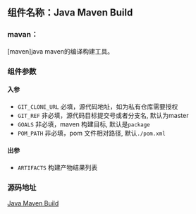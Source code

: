 ## 组件名称：Java Maven Build

### mavan：
[maven]java maven的编译构建工具。

### 组件参数
#### 入参
- `GIT_CLONE_URL` 必填，源代码地址，如为私有仓库需要授权
- `GIT_REF` 非必填，源代码目标提交号或者分支名, 默认为master
- `GOALS` 非必填，maven 构建目标, 默认是`package`
- `POM_PATH` 非必填，pom 文件相对路径, 默认`./pom.xml`

#### 出参
- `ARTIFACTS` 构建产物结果列表

### 源码地址

[Java Maven Build](https://github.com/tencentyun/workflow-components/tree/master/java/build/maven)
